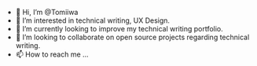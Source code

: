- 👋 Hi, I’m @Tomiiwa
- 👀 I’m interested in technical writing, UX Design.
- 🌱 I’m currently looking to improve my technical writing portfolio.
- 💞️ I’m looking to collaborate on open source projects regarding technical writing.
- 📫 How to reach me ...

<!---
Tomiiwa/Tomiiwa is a ✨ special ✨ repository because its `README.md` (this file) appears on your GitHub profile.
You can click the Preview link to take a look at your changes.
--->
